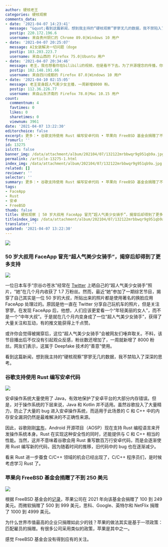 ```yaml
---
author: 硬核老王
categories: 硬核观察
comments_data:
- date: '2021-04-07 14:23:41'
  message: "&quot;看到这篇新闻，想到我主持的“硬核观察”寥寥无几的数据，我不禁陷入了深深的思考。&quot;<br />\r\n<br />\r\n硬核老王太惨了"
  postip: 220.172.196.6
  username: 来自贵州铜仁的 Chrome 89.0|Windows 10 用户
- date: '2021-04-07 20:25:07'
  message: AI女装解决一切问题（doge
  postip: 183.203.223.7
  username: 来自山西的 Firefox 75.0|Ubuntu 用户
- date: '2021-04-07 20:34:46'
  message: 老王，我也想看你在bilibili的视频，但是看不下去。为了开源理念的传播，你赶紧鼓捣一下换脸吧，哈哈哈哈
  postip: 182.148.191.66
  username: 来自四川成都的 Firefox 87.0|Windows 10 用户
- date: '2021-04-10 02:15:05'
  message: 老王变身超人气美少女主播，一周新增8000 粉。
  postip: 112.36.226.77
  username: 来自山东济南的 Firefox 78.0|Mac 10.15 用户
count:
  commentnum: 4
  favtimes: 0
  likes: 0
  sharetimes: 0
  viewnum: 3961
date: '2021-04-07 13:22:30'
editorchoice: false
excerpt: 更多：• 谷歌支持使用 Rust 编写安卓代码 • 苹果向 FreeBSD 基金会捐赠了不到 250 美元
fromurl: ''
id: 13275
islctt: false
banner_img: /data/attachment/album/202104/07/132122mrbbwqr9g951qb9a.jpg
permalink: /article-13275-1.html
index_img: /data/attachment/album/202104/07/132122mrbbwqr9g951qb9a.jpg
related: []
reviewer: ''
selector: ''
summary: 更多：• 谷歌支持使用 Rust 编写安卓代码 • 苹果向 FreeBSD 基金会捐赠了不到 250 美元
tags:
- FaceApp
- Rust
- 安卓
- FreeBSD
thumb: false
title: 硬核观察 | 50 岁大叔用 FaceApp 冒充“超人气美少女骑手”，揭穿后却得到了更多支持
titleindex_img: /data/attachment/album/202104/07/132122mrbbwqr9g951qb9a.jpg
translator: ''
updated: '2021-04-07 13:22:30'
---
```


![](/data/attachment/album/202104/07/132122mrbbwqr9g951qb9a.jpg)


### 50 岁大叔用 FaceApp 冒充“超人气美少女骑手”，揭穿后却得到了更多支持


![](/data/attachment/album/202104/07/132133d012ocozicmkfs14.jpg)


一位日本车手“宗谷の苍氷”经常在 [Twitter](https://twitter.com/azusagakuyuki/status "https://twitter.com/azusagakuyuki/status") 上晒自己的“超人气美少女骑手”照片，“她”在几个月内收获了 1.7 万粉丝。然而，最近“她”参加了一期综艺节目，揭穿了自己其实是一位 50 岁的大叔，所贴出来的照片都是使用著名的换脸应用 FaceApp 处理过的。原因是他一直在 Twitter 分享自己玩机车的照片，但是关注寥寥。在发现 FaceApp 后，他想，人们应该更爱看一个“年轻美丽的女人”，而不是一个“中年大叔”。于是就在几个月内变身成了一位“超人气美少女骑手”，获得了大量关注和互动，有的推文能获得上千点赞。


或许你会觉得被揭穿后，这位“超人气美少女骑手”会被网友们唾弃取关。不料，该节目播出后不仅没有引起观众反感，粉丝数还增加了，一周就新增了 8000 粉丝。网友们表示，这属于 Deepfake 技术的“善意”使用。


看到这篇新闻，想到我主持的“硬核观察”寥寥无几的数据，我不禁陷入了深深的思考。


### 谷歌支持使用 Rust 编写安卓代码


![](/data/attachment/album/202104/07/132145ut9brct0rqyimuvi.jpg)


安卓操作系统大量使用了 Java，有效地保护了安卓平台的大部分内存错误。但是，对于操作系统的下层来说，Java 和 Kotlin 并不适用。虽然谷歌投入了大量精力，防止了大量的 bug 进入安卓操作系统，而适用于此场景的 C 和 C++ 中的内存安全漏洞仍然是最难解决的不正确性来源。


因此，谷歌刚刚[宣布](https://security.googleblog.com/2021/04/rust-in-android-platform.html "https://security.googleblog.com/2021/04/rust-in-android-platform.html")，Android 开源项目（AOSP）现在支持 Rust 编程语言来开发操作系统本身。Rust 在实现这种安全性的同时，还能提供与 C 和 C++ 相当的性能。当然，这并不意味着谷歌会用 Rust 重写数百万行安卓代码，而是会逐渐使用 Rust 编写新的代码，因为随着时间的推移，旧代码中的 bug 也在逐渐减少。


看来 Rust 进一步蚕食 C/C++ 领域的机会已经出现了，C/C++ 程序员们，是时候考虑学习 Rust 了。


### 苹果向 FreeBSD 基金会捐赠了不到 250 美元


![](/data/attachment/album/202104/07/132155ycbfc6ibznm4z4ni.jpg)


根据 FreeBSD 基金会的[记录](https://freebsdfoundation.org/our-donors/donors/?donationType=individual&donationYear=2021 "https://freebsdfoundation.org/our-donors/donors/?donationType=individual&donationYear=2021")，苹果公司在 2021 年向该基金会捐赠了 100 到 249 美元。而微软捐赠了 500 到 999 美元，思科、Google、英特尔和 NetFlix 捐赠了 1000 到 4999 美元。


为什么世界市值最高的企业只捐赠如此少的钱？苹果的做法其实是基于一项政策：匹配雇员的捐赠。有很多公司采用类似的政策，苹果是其中之一。


感觉 FreeBSD 基金会没有得到应有的关注。